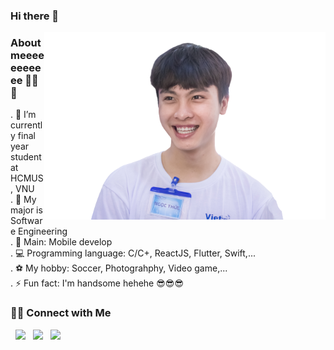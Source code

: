 ### Hi there 👋 
<img align="right"  src="Thuc.png" width="450"/>
 
### About meeeeeeeeeee 👀👀👀

. 🔭 I’m currently final year student at HCMUS, VNU                                                                                                                       
. 💼 My major is Software Engineering                                                                                                                      
. 📱 Main: Mobile develop                                                                                                                       
. 💻 Programming language: C/C+, ReactJS, Flutter, Swift,...                                                                                                                 
. ⚽ My hobby: Soccer, Photograhphy, Video game,...                                                                                                                     
. ⚡ Fun fact: I'm handsome hehehe 😎😎😎                                                                                                                       

### 🤝🏻 Connect with Me

<p>
</a>  &nbsp; <a href="https://facebook.com/ngocthuc.037" target="_blank" rel="noopener noreferrer"><img src="https://img.icons8.com/plasticine/100/000000/facebook.png" width="50" /></a>  
&nbsp; <a href="mailto:trieumaingocthuc37@gmail.com" target="_blank" rel="noopener noreferrer"><img src="https://img.icons8.com/plasticine/100/000000/gmail.png"  width="50" /></a>
&nbsp; <a href="tel:84384987812" target="_blank" rel="noopener noreferrer"><img src="https://img.icons8.com/plasticine/100/000000/phone.png"  width="50" /></a>
</p>
